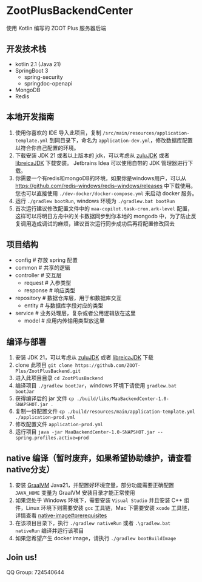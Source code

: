 # ZootPlusBackendCenter

使用 Kotlin 编写的 ZOOT Plus 服务器后端

## 开发技术栈

- kotlin 2.1 (Java 21)
- SpringBoot 3
  - spring-security
  - springdoc-openapi
- MongoDB
- Redis

## 本地开发指南

1. 使用你喜欢的 IDE 导入此项目，复制 `/src/main/resources/application-template.yml` 到同目录下，命名为
   `application-dev.yml`，修改数据库配置以符合你自己配置的环境。
2. 下载安装 JDK 21 或者以上版本的
   jdk，可以考虑从 [zuluJDK](https://www.azul.com/downloads/?version=java-17-lts&package=jdk)
   或者 [libreicaJDK](https://bell-sw.com/pages/downloads/#/java-17-lts) 下载安装。 Jetbrains Idea 可以使用自带的 JDK
   管理器进行下载。
3. 你需要一个有redis和mongoDB的环境，如果你是windows用户，可以从 https://github.com/redis-windows/redis-windows/releases
   中下载使用。 您也可以直接使用 `./dev-docker/docker-compose.yml` 来启动 docker 服务。
4. 运行 `./gradlew bootRun`, windows 环境为 `./gradlew.bat bootRun`
5. 首次运行建议修改配置文件中的 `maa-copilot.task-cron.ark-level` 配置，这样可以将明日方舟中的关卡数据同步到你本地的
   mongodb 中，为了防止反复调用造成调试的麻烦，建议首次运行同步成功后再将配置修改回去

## 项目结构

- config # 存放 spring 配置
- common # 共享的逻辑
- controller # 交互层
  - request # 入参类型
  - response # 响应类型
- repository # 数据仓库层，用于和数据库交互
  - entity # 与数据库字段对应的类型
- service # 业务处理层，复杂或者公用逻辑放在这里
  - model # 应用内传输用类型放这里

## 编译与部署

1. 安装 JDK 21，可以考虑从 [zuluJDK](https://www.azul.com/downloads/?version=java-17-lts&package=jdk)
   或者 [libreicaJDK](https://bell-sw.com/pages/downloads/#/java-17-lts) 下载
2. clone 此项目 `git clone https://github.com/ZOOT-Plus/ZootPlusBackend.git`
3. 进入此项目目录 `cd ZootPlusBackend`
4. 编译项目 `./gradlew bootJar`，windows 环境下请使用 `gradlew.bat bootJar`
5. 获得编译后的 jar 文件 `cp ./build/libs/MaaBackendCenter-1.0-SNAPSHOT.jar .`
6. 复制一份配置文件 `cp ./build/resources/main/application-template.yml ./application-prod.yml`
7. 修改配置文件 `application-prod.yml`
8. 运行项目 `java -jar MaaBackendCenter-1.0-SNAPSHOT.jar --spring.profiles.active=prod`

## native 编译（暂时废弃，如果希望协助维护，请查看native分支）

1. 安装 [GraalVM](https://www.graalvm.org/downloads/)
   Java21，并配置好环境变量，部分功能需要正确配置 `JAVA_HOME` 变量为 GraalVM 安装目录才能正常使用
2. 如果您处于 Windows 环境下，需要安装 `Visual Studio` 并且安装 C++ 组件，Linux 环境下则需要安装 `gcc` 工具链，Mac
   下需要安装 `xcode`
   工具链，详情查看 [native-image#prerequisites](https://www.graalvm.org/latest/reference-manual/native-image/#prerequisites)
3. 在该项目目录下，执行 `./gradlew nativeRun` 或者 `.\gradlew.bat nativeRun` 编译并运行该项目
4. 如果您希望产生 docker image，请执行 `./gradlew bootBuildImage`

## Join us!

QQ Group: 724540644
